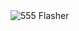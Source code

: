 <img src="https://d2w9rnfcy7mm78.cloudfront.net/5079349/original_d09ae17cb53d7a3bfe25eb3ab9ba2572.png" alt="555 Flasher">